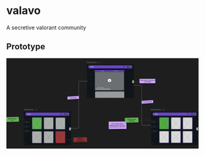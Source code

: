 # valavo
A secretive valorant community

## Prototype
![Prototype Image](https://github.com/tarunmanoharann/valavo/blob/main/photos/prototype.png)
